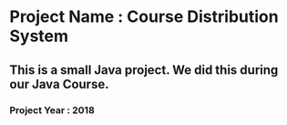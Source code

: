 # Project Name : Course Distribution System
## This is a small Java project. We did this during our Java Course.
### Project Year : 2018

